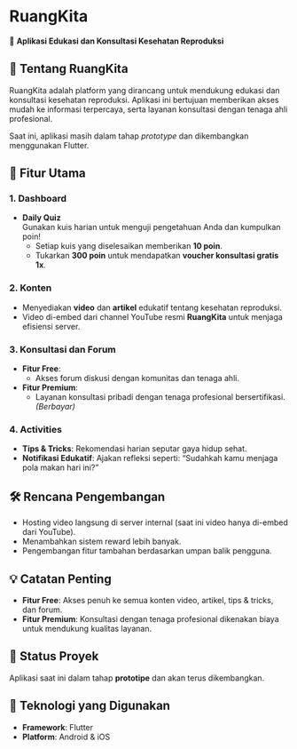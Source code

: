 # **RuangKita**  
🚀 **Aplikasi Edukasi dan Konsultasi Kesehatan Reproduksi**  

## 🎯 **Tentang RuangKita**  
RuangKita adalah platform yang dirancang untuk mendukung edukasi dan konsultasi kesehatan reproduksi. Aplikasi ini bertujuan memberikan akses mudah ke informasi terpercaya, serta layanan konsultasi dengan tenaga ahli profesional.  

Saat ini, aplikasi masih dalam tahap *prototype* dan dikembangkan menggunakan Flutter.  

## 🌟 **Fitur Utama**  

### 1. **Dashboard**  
- **Daily Quiz**  
  Gunakan kuis harian untuk menguji pengetahuan Anda dan kumpulkan poin!  
  - Setiap kuis yang diselesaikan memberikan **10 poin**.  
  - Tukarkan **300 poin** untuk mendapatkan **voucher konsultasi gratis 1x**.  

### 2. **Konten**  
- Menyediakan **video** dan **artikel** edukatif tentang kesehatan reproduksi.  
- Video di-embed dari channel YouTube resmi **RuangKita** untuk menjaga efisiensi server.  

### 3. **Konsultasi dan Forum**  
- **Fitur Free**:  
  - Akses forum diskusi dengan komunitas dan tenaga ahli.  
- **Fitur Premium**:  
  - Layanan konsultasi pribadi dengan tenaga profesional bersertifikasi. *(Berbayar)*  

### 4. **Activities**  
- **Tips & Tricks**: Rekomendasi harian seputar gaya hidup sehat.  
- **Notifikasi Edukatif**: Ajakan refleksi seperti: “Sudahkah kamu menjaga pola makan hari ini?”  

## 🛠️ **Rencana Pengembangan**  
- Hosting video langsung di server internal (saat ini video hanya di-embed dari YouTube).  
- Menambahkan sistem reward lebih banyak.  
- Pengembangan fitur tambahan berdasarkan umpan balik pengguna.  

## 💡 **Catatan Penting**  
- **Fitur Free**: Akses penuh ke semua konten video, artikel, tips & tricks, dan forum.  
- **Fitur Premium**: Konsultasi dengan tenaga profesional dikenakan biaya untuk mendukung kualitas layanan.  

## 🚧 **Status Proyek**  
Aplikasi saat ini dalam tahap **prototipe** dan akan terus dikembangkan.  

## 📲 **Teknologi yang Digunakan**  
- **Framework**: Flutter  
- **Platform**: Android & iOS  
